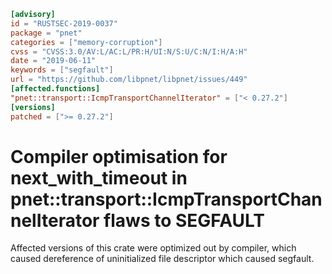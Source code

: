 ```toml
[advisory]
id = "RUSTSEC-2019-0037"
package = "pnet"
categories = ["memory-corruption"]
cvss = "CVSS:3.0/AV:L/AC:L/PR:H/UI:N/S:U/C:N/I:H/A:H"
date = "2019-06-11"
keywords = ["segfault"]
url = "https://github.com/libpnet/libpnet/issues/449"
[affected.functions]
"pnet::transport::IcmpTransportChannelIterator" = ["< 0.27.2"]
[versions]
patched = [">= 0.27.2"]
```

# Compiler optimisation for next_with_timeout in pnet::transport::IcmpTransportChannelIterator flaws to SEGFAULT

Affected versions of this crate were optimized out by compiler,
which caused dereference of uninitialized file descriptor which caused segfault.
